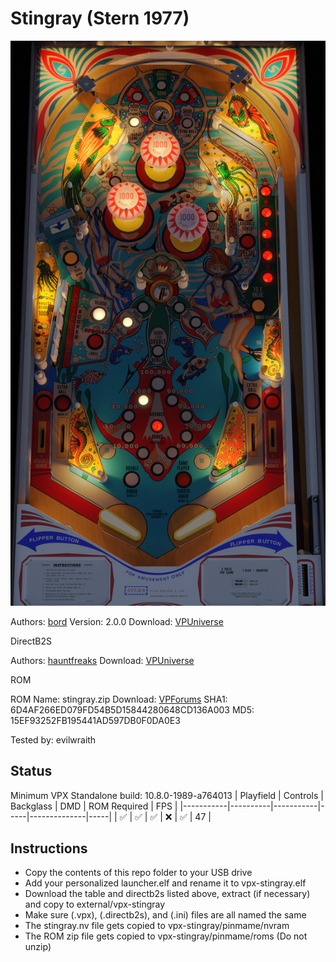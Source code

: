 # Stingray (Stern 1977)

![Table Preview](https://github.com/evilwraith/vpx-images/blob/main/vpx-stingray.jpg)

Authors: [bord](https://vpuniverse.com/profile/9265-bord/)
Version: 2.0.0
Download: [VPUniverse](https://vpuniverse.com/files/file/14533-stingray-stern-1977/)

DirectB2S

Authors: [hauntfreaks](https://vpuniverse.com/profile/5216-hauntfreaks/)
Download: [VPUniverse](https://vpuniverse.com/files/file/14531-stingray-stern-1977-b2s/)

ROM

ROM Name: stingray.zip
Download: [VPForums](https://www.vpforums.org/index.php?app=downloads&showfile=728)
SHA1: 6D4AF266ED079FD54B5D15844280648CD136A003
MD5:  15EF93252FB195441AD597DB0F0DA0E3 

Tested by: evilwraith

## Status 

Minimum VPX Standalone build: 10.8.0-1989-a764013
| Playfield | Controls | Backglass | DMD | ROM Required | FPS | 
|-----------|----------|-----------|-----|--------------|-----|
| :white_check_mark: | :white_check_mark: | :white_check_mark: | :x: | :white_check_mark: | 47 |

## Instructions

- Copy the contents of this repo folder to your USB drive
- Add your personalized launcher.elf and rename it to vpx-stingray.elf
- Download the table and directb2s listed above, extract (if necessary) and copy to external/vpx-stingray
- Make sure (.vpx), (.directb2s), and (.ini) files are all named the same
- The stingray.nv file gets copied to vpx-stingray/pinmame/nvram
- The ROM zip file gets copied to vpx-stingray/pinmame/roms (Do not unzip)